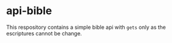 # api-bible
This respository contains a simple bible api with `gets` only as the escriptures cannot be change.

